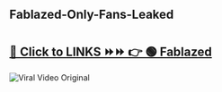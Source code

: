 
 ## Fablazed-Only-Fans-Leaked

# <h2><a href="https://clipsfans.com/Fablazed&ref=git">🔗 Click to LINKS ⏩⏩ 👉 🟢 Fablazed </a></h2>

<a href="https://clipsfans.com/Fablazed&ref=git" rel="nofollow" data-target="animated-image.originalLink"><img src="https://i.ibb.co.com/xMMVF88/686577567.gif" alt="Viral Video Original" style="max-width: 100%; display: inline-block;" data-target="animated-image.originalImage"></a>
